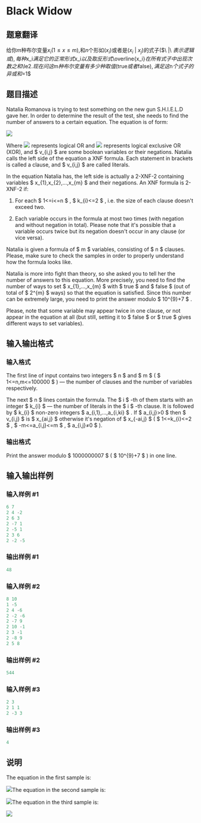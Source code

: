 # Black Widow

## 题意翻译

给你$m$种布尔变量$x_i(1\le x \le m)$,和$n$个形如$(x_i)$或者是$(x_i\ |\ x_j)$的式子($\ |\ $表示逻辑或),每种$x_i$满足它的正常形式$x_i$以及取反形式$\overline{x_i}$在所有式子中出现次数之和$\le2$.现在问这$m$种布尔变量有多少种取值($true$或者$false$),满足这$n$个式子的异或和$=1$

## 题目描述

Natalia Romanova is trying to test something on the new gun S.H.I.E.L.D gave her. In order to determine the result of the test, she needs to find the number of answers to a certain equation. The equation is of form:

![](https://cdn.luogu.com.cn/upload/vjudge_pic/CF704C/1d8b978fb9a12b135427c0c260993d6889a8fc0c.png)

Where ![](https://cdn.luogu.com.cn/upload/vjudge_pic/CF704C/7fca95146e6c9642c62830d4709435706988c675.png) represents logical OR and ![](https://cdn.luogu.com.cn/upload/vjudge_pic/CF704C/4298d47c0191af3c0a3103f431751061bc7e2362.png) represents logical exclusive OR (XOR), and $ v_{i,j} $ are some boolean variables or their negations. Natalia calls the left side of the equation a XNF formula. Each statement in brackets is called a clause, and $ v_{i,j} $ are called literals.

In the equation Natalia has, the left side is actually a 2-XNF-2 containing variables $ x_{1},x_{2},...,x_{m} $ and their negations. An XNF formula is 2-XNF-2 if:

1. For each $ 1<=i<=n $ , $ k_{i}<=2 $ , i.e. the size of each clause doesn't exceed two.

2. Each variable occurs in the formula at most two times (with negation and without negation in total). Please note that it's possible that a variable occurs twice but its negation doesn't occur in any clause (or vice versa).

Natalia is given a formula of $ m $ variables, consisting of $ n $ clauses. Please, make sure to check the samples in order to properly understand how the formula looks like.

Natalia is more into fight than theory, so she asked you to tell her the number of answers to this equation. More precisely, you need to find the number of ways to set $ x_{1},...,x_{m} $ with $ true $ and $ false $ (out of total of $ 2^{m} $ ways) so that the equation is satisfied. Since this number can be extremely large, you need to print the answer modulo $ 10^{9}+7 $ .

Please, note that some variable may appear twice in one clause, or not appear in the equation at all (but still, setting it to $ false $ or $ true $ gives different ways to set variables).

## 输入输出格式

### 输入格式

The first line of input contains two integers $ n $ and $ m $ ( $ 1<=n,m<=100000 $ ) — the number of clauses and the number of variables respectively.

The next $ n $ lines contain the formula. The $ i $ -th of them starts with an integer $ k_{i} $ — the number of literals in the $ i $ -th clause. It is followed by $ k_{i} $ non-zero integers $ a_{i,1},...,a_{i,ki} $ . If $ a_{i,j}&gt;0 $ then $ v_{i,j} $ is $ x_{ai,j} $ otherwise it's negation of $ x_{-ai,j} $ ( $ 1<=k_{i}<=2 $ , $ -m<=a_{i,j}<=m $ , $ a_{i,j}≠0 $ ).

### 输出格式

Print the answer modulo $ 1000000007 $ ( $ 10^{9}+7 $ ) in one line.

## 输入输出样例

### 输入样例 #1

```cpp
6 7
2 4 -2
2 6 3
2 -7 1
2 -5 1
2 3 6
2 -2 -5

```
### 输出样例 #1

```cpp
48

```
### 输入样例 #2

```cpp
8 10
1 -5
2 4 -6
2 -2 -6
2 -7 9
2 10 -1
2 3 -1
2 -8 9
2 5 8

```
### 输出样例 #2

```cpp
544

```
### 输入样例 #3

```cpp
2 3
2 1 1
2 -3 3

```
### 输出样例 #3

```cpp
4

```
## 说明

The equation in the first sample is:

![](https://cdn.luogu.com.cn/upload/vjudge_pic/CF704C/8a7d0715aca7a7756df4c64309d02f2f1b4790fe.png)The equation in the second sample is:

![](https://cdn.luogu.com.cn/upload/vjudge_pic/CF704C/e73ae748289a1c91c6e0a8548db01f380614ddbc.png)The equation in the third sample is:

![](https://cdn.luogu.com.cn/upload/vjudge_pic/CF704C/bdaba6b1526d3afbd73f7d5f247c3b948989c742.png)

